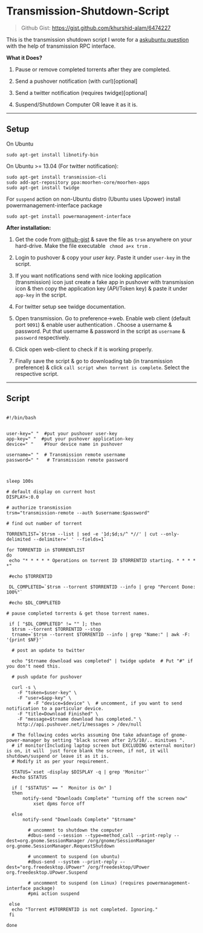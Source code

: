 Transmission-Shutdown-Script
========

> Github Gist: https://gist.github.com/khurshid-alam/6474227

This is the transmission shutdown script I wrote for a [askubuntu question](http://askubuntu.com/questions/202537/transmission-shutdown-script-for-multiple-torrents) with the help of transmission RPC interface.  

**What it Does?**

1. Pause or remove completed torrents after they are completed.

2. Send a pushover notification (with curl)[optional]

3. Send a twitter notification (requires twidge)[optional]

4. Suspend/Shutdown Computer OR leave it as it is.





----------


**Setup**
---------

On Ubuntu

    sudo apt-get install libnotify-bin





On Ubuntu >= 13.04 (For twitter notification):

    sudo apt-get install transmission-cli
	sudo add-apt-repository ppa:moorhen-core/moorhen-apps
	sudo apt-get install twidge

For `suspend` action on non-Ubuntu distro (Ubuntu uses Upower) install powermanagement-interface package

    sudo apt-get install powermanagement-interface

**After installation:**


1. Get the code from [github-gist][1] & save the file as `trsm` anywhere on your hard-drive. Make the file executable ` chmod a+x trsm` .

2. Login to pushover & copy your *user key*. Paste it under `user-key` in the script.

3. If you want notifications send with nice looking application (transmission) icon just create a fake app in pushover with transmission icon & then copy the application key (API/Token key) & paste it under `app-key` in the script.

4. For twitter setup see twidge documentation.

5. Open transmission. Go to preference->web. Enable web client (default port `9091`) & enable user authentication . Choose a username & password. Put that username & password in the script as `username` & `password` respectively.

6. Click open web-client to check if it is working properly.

7. Finally save the script & go to downloading tab (in transmission preference) & click `call script when torrent is complete`. Select the respective script.


----------

**Script**
----------

```

#!/bin/bash


user-key=" "  #put your pushover user-key
app-key=" "  #put your pushover application-key
device=" "    #Your device name in pushover

username=" "  # Transmission remote username
password=" "   # Transmission remote password



sleep 100s

# default display on current host
DISPLAY=:0.0

# authorize transmission
trsm="transmission-remote --auth $username:$password"

# find out number of torrent

TORRENTLIST=`$trsm --list | sed -e '1d;$d;s/^ *//' | cut --only-delimited --delimiter=' ' --fields=1`

for TORRENTID in $TORRENTLIST
do
 echo "* * * * * Operations on torrent ID $TORRENTID starting. * * * * *"

 #echo $TORRENTID

 DL_COMPLETED=`$trsm --torrent $TORRENTID --info | grep "Percent Done: 100%"`

 #echo $DL_COMPLETED

# pause completed torrents & get those torrent names.

 if [ "$DL_COMPLETED" != "" ]; then
  $trsm --torrent $TORRENTID --stop
  trname=`$trsm --torrent $TORRENTID --info | grep "Name:" | awk -F: '{print $NF}'`

  # post an update to twitter

  echo "$trname download was completed" | twidge update  # Put "#" if you don't need this.

  # push update for pushover
  
  curl -s \
	-F "token=$user-key" \
	-F "user=$app-key" \
        # -F "device=$device" \  # uncomment, if you want to send notification to a particular device.
	-F "title=Download Finished" \
	-F "message=$trname download has completed." \
	http://api.pushover.net/1/messages > /dev/null

  # The following codes works assuming One take advantage of gnome-power-manager by setting "black screen after 2/5/10/.. minitues ". 
  # if monitor(Including laptop screen but EXCLUDING external monitor) is on, it will  just force blank the screen, if not, it will shutdown/suspend or leave it as it is.
  # Modify it as per your requirement.

  STATUS=`xset -display $DISPLAY -q | grep 'Monitor'`
  #echo $STATUS

  if [ "$STATUS" == "  Monitor is On" ]
  then
	  notify-send "Downloads Complete" "turning off the screen now"
          xset dpms force off

  else
	  notify-send "Downloads Complete" "$trname"

        # uncommnt to shutdown the computer
        #dbus-send --session --type=method_call --print-reply --dest=org.gnome.SessionManager /org/gnome/SessionManager org.gnome.SessionManager.RequestShutdown

        # uncomment to suspend (on ubuntu)
        #dbus-send --system --print-reply --dest="org.freedesktop.UPower" /org/freedesktop/UPower org.freedesktop.UPower.Suspend

        # uncomment to suspend (on Linux) (requires powermanagement-interface package)
        #pmi action suspend

 else
  echo "Torrent #$TORRENTID is not completed. Ignoring."
 fi

done

```


  [1]: https://gist.github.com/khurshid-alam/6474227